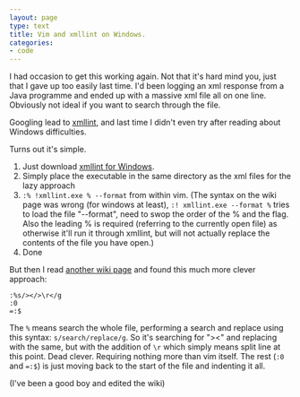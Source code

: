 ```yaml
---
layout: page
type: text
title: Vim and xmllint on Windows. 
categories: 
- code
---
```

I had occasion to get this working again. Not that it's hard mind you, just that I gave up too easily last time. I'd been logging an xml response from a Java programme and ended up with a massive xml file all on one line. Obviously not ideal if you want to search through the file.

Googling lead to [xmllint](http://vim.wikia.com/wiki/Format_your_xml_document_using_xmllint), and last time I didn't even try after reading about Windows difficulties. 

Turns out it's simple. 

1. Just download [xmllint for Windows](http://code.google.com/p/xmllint/downloads/list).
2. Simply place the executable in the same directory as the xml files for the lazy approach
3. `:% !xmllint.exe % --format` from within vim. (The syntax on the wiki page was wrong (for windows at least), `:! xmllint.exe --format %` tries to load the file "--format", need to swop the order of the % and the flag. Also the leading % is required (referring to the currently open file) as otherwise it'll run it through xmllint, but will not actually replace the contents of the file you have open.)
4. Done

But then I read [another wiki page](http://vim.wikia.com/wiki/Pretty-formatting_XML) and found this much more clever approach:

    :%s/></>\r</g
    :0
    =:$

The `%` means search the whole file, performing a search and replace using this syntax: `s/search/replace/g`. So it's searching for "><" and replacing with the same, but with the addition of `\r` which simply means split line at this point. Dead clever. Requiring nothing more than vim itself. The rest (`:0` and `=:$`) is just moving back to the start of the file and indenting it all.

(I've been a good boy and edited the wiki)
